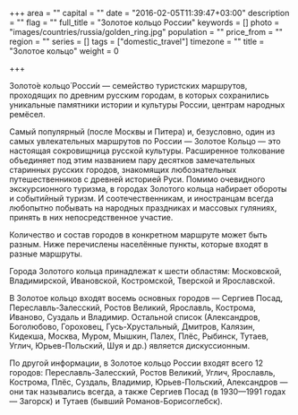 +++
area = ""
capital = ""
date = "2016-02-05T11:39:47+03:00"
description = ""
flag = ""
full_title = "Золотое кольцо России"
keywords = []
photo = "images/countries/russia/golden_ring.jpg"
population = ""
price_from = ""
region = ""
series = []
tags = ["domestic_travel"]
timezone = ""
title = "Золотое кольцо"
weight = 0

+++

Золото́е кольцо́ Росси́и — семейство туристских маршрутов, проходящих по древним русским городам, в которых сохранились уникальные памятники истории и культуры России, центрам народных ремёсел. 

Самый популярный (после Москвы и Питера) и, безусловно, один из самых увлекательных маршрутов по России — Золотое Кольцо — это настоящая сокровищница русской культуры. Расширенное толкование объединяет под этим названием пару десятков замечательных старинных русских городов, знакомящих любознательных путешественников с древней историей Руси. Помимо очевидного экскурсионного туризма, в городах Золотого кольца набирает обороты и событийный туризм. И соотечественникам, и иностранцам всегда любопытно побывать на народных праздниках и массовых гуляниях, принять в них непосредственное участие.

Количество и состав городов в конкретном маршруте может быть разным. Ниже перечислены населённые пункты, которые входят в разные маршруты.

Города Золотого кольца принадлежат к шести областям: Московской, Владимирской, Ивановской, Костромской, Тверской и Ярославской.

В Золотое кольцо входят восемь основных городов — Сергиев Посад, Переславль-Залесский, Ростов Великий, Ярославль, Кострома, Иваново, Суздаль и Владимир. Остальной список (Александров, Боголюбово, Гороховец, Гусь-Хрустальный, Дмитров, Калязин, Кидекша, Москва, Муром, Мышкин, Палех, Плёс, Рыбинск, Тутаев, Углич, Юрьев-Польский, Шуя и др.) является дискуссионным.

По другой информации, в Золотое кольцо России входят всего 12 городов: Переславль-Залесский, Ростов Великий, Углич, Ярославль, Кострома, Плёс, Суздаль, Владимир, Юрьев-Польский, Александров — они так назывались всегда, а также Сергиев Посад (в 1930—1991 годах — Загорск) и Тутаев (бывший Романов-Борисоглебск).
